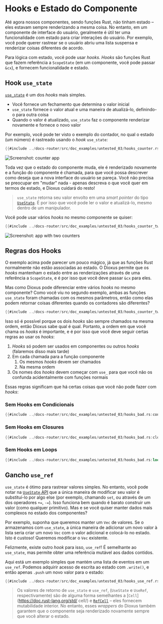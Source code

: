# Hooks e Estado do Componente

Até agora nossos componentes, sendo funções Rust, não tinham estado – eles estavam sempre renderizando a mesma coisa. No entanto, em um componente de interface do usuário, geralmente é útil ter uma funcionalidade com estado para criar interações do usuário. Por exemplo, você pode querer rastrear se o usuário abriu uma lista suspensa e renderizar coisas diferentes de acordo.

Para lógica com estado, você pode usar _hooks_. _Hooks_ são funções Rust que fazem referência a `ScopeState` (em um componente, você pode passar `&cx`), e fornecem funcionalidade e estado.

## Hook `use_state`

[`use_state`](https://docs.rs/dioxus/latest/dioxus/hooks/fn.use_state.html) é um dos _hooks_ mais simples.

- Você fornece um fechamento que determina o valor inicial
- `use_state` fornece o valor atual e uma maneira de atualizá-lo, definindo-o para outra coisa
- Quando o valor é atualizado, `use_state` faz o componente renderizar novamente e fornece o novo valor

Por exemplo, você pode ter visto o exemplo do contador, no qual o estado (um número) é rastreado usando o _hook_ `use_state`:

```rust
{{#include ../docs-router/src/doc_examples/untested_03/hooks_counter.rs:component}}
```

![Screenshot: counter app](/assets/blog/release-03/counter.png)

Toda vez que o estado do componente muda, ele é renderizado novamente e a função do componente é chamada, para que você possa descrever como deseja que a nova interface do usuário se pareça. Você não precisa se preocupar em "mudar" nada - apenas descreva o que você quer em termos de estado, e Dioxus cuidará do resto!

> `use_state` retorna seu valor envolto em uma _smart pointer_ do tipo [`UseState`](https://docs.rs/dioxus/latest/dioxus/hooks/struct.UseState.html). É por isso que você pode ler o valor e atualizá-lo, mesmo dentro de um manipulador.

Você pode usar vários _hooks_ no mesmo componente se quiser:

```rust
{{#include ../docs-router/src/doc_examples/untested_03/hooks_counter_two_state.rs:component}}
```

![Screenshot: app with two counters](/assets/blog/release-03/counter_two_state.png)

## Regras dos Hooks

O exemplo acima pode parecer um pouco mágico, já que as funções Rust normalmente não estão associadas ao estado. O Dioxus permite que os _hooks_ mantenham o estado entre as renderizações através de uma referência a `ScopeState`, e é por isso que você deve passar `&cx` para eles.

Mas como Dioxus pode diferenciar entre vários _hooks_ no mesmo componente? Como você viu no segundo exemplo, ambas as funções `use_state` foram chamadas com os mesmos parâmetros, então como elas podem retornar coisas diferentes quando os contadores são diferentes?

```rust
{{#include ../docs-router/src/doc_examples/untested_03/hooks_counter_two_state.rs:use_state_calls}}
```

Isso só é possível porque os dois _hooks_ são sempre chamados na mesma ordem, então Dioxus sabe qual é qual. Portanto, a ordem em que você chama os _hooks_ é importante, e é por isso que você deve seguir certas regras ao usar os _hooks_:

1. _Hooks_ só podem ser usados em componentes ou outros _hooks_ (falaremos disso mais tarde)
2. Em cada chamada para a função componente
   1. Os mesmos _hooks_ devem ser chamados
   2. Na mesma ordem
3. Os nomes dos _hooks_ devem começar com `use_` para que você não os confunda acidentalmente com funções normais

Essas regras significam que há certas coisas que você não pode fazer com _hooks_:

### Sem Hooks em Condicionais

```rust
{{#include ../docs-router/src/doc_examples/untested_03/hooks_bad.rs:conditional}}
```

### Sem Hooks em Closures

```rust
{{#include ../docs-router/src/doc_examples/untested_03/hooks_bad.rs:closure}}
```

### Sem Hooks em Loops

```rust
{{#include ../docs-router/src/doc_examples/untested_03/hooks_bad.rs:loop}}
```

## Gancho `use_ref`

`use_state` é ótimo para rastrear valores simples. No entanto, você pode notar na [`UseState` API](https://docs.rs/dioxus/latest/dioxus/hooks/struct.UseState.html) que a única maneira de modificar seu valor é substituí-lo por algo else (por exemplo, chamando `set`, ou através de um dos operadores `+=`, `-=`). Isso funciona bem quando é barato construir um valor (como qualquer primitivo). Mas e se você quiser manter dados mais complexos no estado dos componentes?

Por exemplo, suponha que queremos manter um `Vec` de valores. Se o armazenamos com `use_state`, a única maneira de adicionar um novo valor à lista seria criar um novo `Vec` com o valor adicional e colocá-lo no estado. Isto é custoso! Queremos modificar o `Vec` existente.

Felizmente, existe outro _hook_ para isso, `use_ref`! É semelhante ao `use_state`, mas permite obter uma referência mutável aos dados contidos.

Aqui está um exemplo simples que mantém uma lista de eventos em um `use_ref`. Podemos adquirir acesso de escrita ao estado com `.write()`, e então apenas `.push` um novo valor para o estado:

```rust
{{#include ../docs-router/src/doc_examples/untested_03/hooks_use_ref.rs:component}}
```

> Os valores de retorno de `use_state` e `use_ref`, (`UseState` e `UseRef`, respectivamente) são de alguma forma semelhantes a [`Cell`](https://doc.rust-lang.org/std/ cell/) e [`RefCell`](https://doc.rust-lang.org/std/cell/struct.RefCell.html) – eles fornecem mutabilidade interior. No entanto, esses _wrappers_ do Dioxus também garantem que o componente seja renderizado novamente sempre que você alterar o estado.
